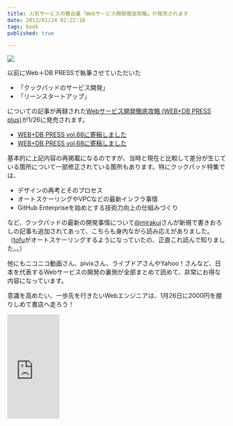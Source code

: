 ```yaml
---
title: 人気サービスの舞台裏「Webサービス開発徹底攻略」が発売されます
date: 2013/01/24 02:22:18
tags: book
published: true

---
```


<a href="http://www.amazon.co.jp/gp/product/4774154881/ref=as_li_ss_il?ie=UTF8&camp=247&creative=7399&creativeASIN=4774154881&linkCode=as2&tag=katsumatv-22"><img border="0" src="http://ws.assoc-amazon.jp/widgets/q?_encoding=UTF8&ASIN=4774154881&Format=_SL160_&ID=AsinImage&MarketPlace=JP&ServiceVersion=20070822&WS=1&tag=katsumatv-22" ></a><img src="http://www.assoc-amazon.jp/e/ir?t=katsumatv-22&l=as2&o=9&a=4774154881" width="1" height="1" border="0" alt="" style="border:none !important; margin:0px !important;" />

以前にWeb＋DB PRESSで執筆させていただいた

- 「クックパッドのサービス開発」
- 「リーンスタートアップ」

についての記事が再録された<a href="http://www.amazon.co.jp/gp/product/4774154881/ref=as_li_ss_tl?ie=UTF8&camp=247&creative=7399&creativeASIN=4774154881&linkCode=as2&tag=katsumatv-22">Webサービス開発徹底攻略 (WEB+DB PRESS plus)</a><img src="http://www.assoc-amazon.jp/e/ir?t=katsumatv-22&l=as2&o=9&a=4774154881" width="1" height="1" border="0" alt="" style="border:none !important; margin:0px !important;" />が1/26に発売されます。

- [WEB+DB PRESS vol.66に寄稿しました](http://blog.katsuma.tv/2011/12/webdb_press_vol_66.html)
- [WEB+DB PRESS vol.68に寄稿しました](http://blog.katsuma.tv/2012/04/webdb_press_vol_68.html)

基本的に上記内容の再掲載になるのですが、当時と現在と比較して差分が生じている箇所について一部修正されている箇所もあります。特にクックパッド特集では、

- デザインの再考とそのプロセス
- オートスケーリングやVPCなどの最新インフラ事情
- GitHub Enterpriseを始めとする技術力向上の仕組みづくり

など、クックパッドの最新の開発事情について[@mirakui](http://twitter.com/mirakui)さんが新規で書きおろしの記事も追加されてあって、こちらも身内ながら読み応えがありました。（[tofu](http://www.slideshare.net/mirakui/ss-8150494)がオートスケーリングするようになっていたの、正直これ読んで知りました。。）

他にもニコニコ動画さん、pivixさん、ライブドアさんやYahoo！さんなど、日本を代表するWebサービスの開発の裏側が全部まとめて読めて、非常にお得な内容になっています。

意識を高めたい、一歩先を行きたいWebエンジニアは、1月26日に2000円を握りしめて書店へ走ろう！

<iframe src="http://rcm-jp.amazon.co.jp/e/cm?lt1=_blank&bc1=000000&IS2=1&bg1=FFFFFF&fc1=000000&lc1=0000FF&t=katsumatv-22&o=9&p=8&l=as4&m=amazon&f=ifr&ref=ss_til&asins=4774154881" style="width:120px;height:240px;" scrolling="no" marginwidth="0" marginheight="0" frameborder="0"></iframe>



